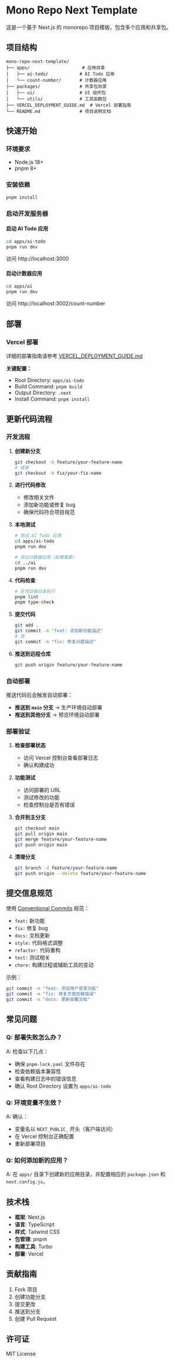 # Mono Repo Next Template

这是一个基于 Next.js 的 monorepo 项目模板，包含多个应用和共享包。

## 项目结构

```
mono-repo-next-template/
├── apps/                    # 应用目录
│   ├── ai-todo/            # AI Todo 应用
│   └── count-number/       # 计数器应用
├── packages/               # 共享包目录
│   ├── ui/                 # UI 组件包
│   └── utils/              # 工具函数包
├── VERCEL_DEPLOYMENT_GUIDE.md  # Vercel 部署指南
└── README.md               # 项目说明文档
```

## 快速开始

### 环境要求

- Node.js 18+
- pnpm 8+

### 安装依赖

```bash
pnpm install
```

### 启动开发服务器

#### 启动 AI Todo 应用
```bash
cd apps/ai-todo
pnpm run dev
```
访问 http://localhost:3000

#### 启动计数器应用
```bash
cd apps/ai
pnpm run dev
```
访问 http://localhost:3002/count-number

## 部署

### Vercel 部署

详细的部署指南请参考 [VERCEL_DEPLOYMENT_GUIDE.md](./VERCEL_DEPLOYMENT_GUIDE.md)

**关键配置：**
- Root Directory: `apps/ai-todo`
- Build Command: `pnpm build`
- Output Directory: `.next`
- Install Command: `pnpm install`

## 更新代码流程

### 开发流程

1. **创建新分支**
   ```bash
   git checkout -b feature/your-feature-name
   # 或者
   git checkout -b fix/your-fix-name
   ```

2. **进行代码修改**
   - 修改相关文件
   - 添加新功能或修复 bug
   - 确保代码符合项目规范

3. **本地测试**
   ```bash
   # 测试 AI Todo 应用
   cd apps/ai-todo
   pnpm run dev
   
   # 测试计数器应用（如果需要）
   cd ../ai
   pnpm run dev
   ```

4. **代码检查**
   ```bash
   # 在项目根目录执行
   pnpm lint
   pnpm type-check
   ```

5. **提交代码**
   ```bash
   git add .
   git commit -m "feat: 添加新功能描述"
   # 或
   git commit -m "fix: 修复问题描述"
   ```

6. **推送到远程仓库**
   ```bash
   git push origin feature/your-feature-name
   ```

### 自动部署

推送代码后会触发自动部署：

- **推送到 `main` 分支** → 生产环境自动部署
- **推送到其他分支** → 预览环境自动部署

### 部署验证

1. **检查部署状态**
   - 访问 Vercel 控制台查看部署日志
   - 确认构建成功

2. **功能测试**
   - 访问部署的 URL
   - 测试修改的功能
   - 检查控制台是否有错误

3. **合并到主分支**
   ```bash
   git checkout main
   git pull origin main
   git merge feature/your-feature-name
   git push origin main
   ```

4. **清理分支**
   ```bash
   git branch -d feature/your-feature-name
   git push origin --delete feature/your-feature-name
   ```

## 提交信息规范

使用 [Conventional Commits](https://www.conventionalcommits.org/) 规范：

- `feat:` 新功能
- `fix:` 修复 bug
- `docs:` 文档更新
- `style:` 代码格式调整
- `refactor:` 代码重构
- `test:` 测试相关
- `chore:` 构建过程或辅助工具的变动

示例：
```bash
git commit -m "feat: 添加用户登录功能"
git commit -m "fix: 修复页面加载错误"
git commit -m "docs: 更新部署文档"
```

## 常见问题

### Q: 部署失败怎么办？
A: 检查以下几点：
- 确保 `pnpm-lock.yaml` 文件存在
- 检查依赖版本兼容性
- 查看构建日志中的错误信息
- 确认 Root Directory 设置为 `apps/ai-todo`

### Q: 环境变量不生效？
A: 确认：
- 变量名以 `NEXT_PUBLIC_` 开头（客户端访问）
- 在 Vercel 控制台正确配置
- 重新部署项目

### Q: 如何添加新的应用？
A: 在 `apps/` 目录下创建新的应用目录，并配置相应的 `package.json` 和 `next.config.js`。

## 技术栈

- **框架**: Next.js
- **语言**: TypeScript
- **样式**: Tailwind CSS
- **包管理**: pnpm
- **构建工具**: Turbo
- **部署**: Vercel

## 贡献指南

1. Fork 项目
2. 创建功能分支
3. 提交更改
4. 推送到分支
5. 创建 Pull Request

## 许可证

MIT License
